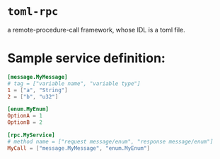# `toml-rpc`
a remote-procedure-call framework, whose IDL is a toml file.

# Sample service definition:
```toml
[message.MyMessage]
# tag = ["variable name", "variable type"]
1 = ["a", "String"]
2 = ["b", "u32"]

[enum.MyEnum]
OptionA = 1
OptionB = 2

[rpc.MyService]
# method name = ["request message/enum", "response message/enum"]
MyCall = ["message.MyMessage", "enum.MyEnum"]
```